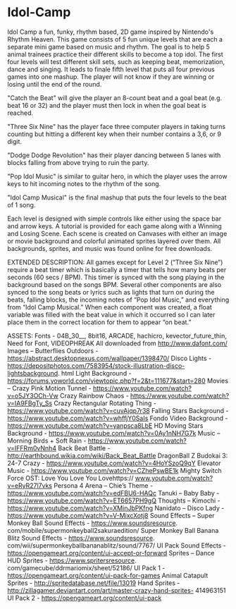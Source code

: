 # Idol-Camp

Idol Camp a fun, funky, rhythm based, 2D game inspired by Nintendo's Rhythm Heaven. This game consists of 5 fun unique levels 
that are each a separate mini game based on music and rhythm. The goal is to help 5 animal trainees practice their different 
skills to become a top idol. The first four levels will test different skill sets, such as keeping beat, memorization, dance 
and singing. It leads to finale fifth level that puts all four previous games into one mashup. The player will not know if they
are winning or losing until the end of the round. 

"Catch the Beat" will give the player an 8-count beat and a goal beat (e.g. beat 16 or 32) and the player must then lock in 
when the goal beat is reached.

"Three Six Nine" has the player face three computer players in taking turns counting but hitting a different key when their 
number contains a 3,6, or 9 digit.

"Dodge Dodge Revolution" has their player dancing between 5 lanes with blocks falling from above trying to ruin the party.

"Pop Idol Music" is similar to guitar hero, in which the player uses the arrow keys to hit incoming notes to the rhythm of the
song.

"Idol Camp Musical" is the final mashup that puts the four levels to the beat of 1 song.

Each level is designed with simple controls like either using the space bar and arrow keys. A tutorial is provided for each 
game along with a Winning and Losing Scene. Each scene is created on Canvases with either an image or movie background and 
colorful animated sprites layered over them. All backgrounds, sprites, and music was found online for free downloads.


EXTENDED DESCRIPTION: All games except for Level 2 (“Three Six Nine”) require a beat timer
which is basically a timer that tells how many beats per seconds (60 secs / BPM). This timer is
synced with the song playing in the background based on the songs BPM. Several other
components are also synced to the song beats or lyrics such as lights that turn on during the
beats, falling blocks, the incoming notes of “Pop Idol Music,” and everything from “Idol Camp
Musical.” When each component was created, a float variable was filled with the beat value in
which it occurred so I can later place them in the correct location for them to appear “on beat.”


ASSETS:
Fonts - 04B_30__, 8bit16, ARCADE, hachicro, kevector_future_thin, Need for Font,
VIDEOPHREAK
All downloaded from http://www.dafont.com/
Images –
Butterflies Outdoors - https://abstract.desktopnexus.com/wallpaper/1398470/
Disco Lights - https://depositphotos.com/7583954/stock-illustration-disco-lightsbackground.
html
Light Background -
https://forums.yoworld.com/viewtopic.php?f=2&t=111677&start=280
Movies –
Crazy Pink Motion Tunnel - https://www.youtube.com/watch?v=o5JY3OCh-Vw
Crazy Rainbow Chaos - https://www.youtube.com/watch?v=IA9FBgTy_Ss
Crazy Rectangular Rotating Thing - https://www.youtube.com/watch?v=cuvAjqp7r38
Falling Stars Background - https://www.youtube.com/watch?v=whffjY0SaIs
Fondo Video Background - https://www.youtube.com/watch?v=yanpsca8LbE
HD Moving Stars Background - https://www.youtube.com/watch?v=0Ay1nNH7G7k
Music –
Morning Birds + Soft Rain - https://www.youtube.com/watch?v=IFFRm0vNnh4
Back Beat Battle - http://earthbound.wikia.com/wiki/Back_Beat_Battle
DragonBall Z Budokai 3: 24-7 Crazy -
https://www.youtube.com/watch?v=4HoYSzoQ9qY
Elevator Music - https://www.youtube.com/watch?v=CZhePswBE1k
Mighty Switch Force OST: Love You Love You Lovehttps://
www.youtube.com/watch?v=eRyR27l7vks
Persona 4 Arena – Chie’s Theme - https://www.youtube.com/watch?v=edFBU6-HAQc
Tanuki – Baby Baby - https://www.youtube.com/watch?v=ET6657PH9gQ
Thoughts – Kimochi - https://www.youtube.com/watch?v=XMinJbPKfng
Nanidato – Disco Lady - https://www.youtube.com/watch?v=V-MixcXotj8
Sound Effects –
Super Monkey Ball Sound Effects - https://www.soundsresource.
com/mobile/supermonkeyball2sakuraedition/
Super Monkey Ball Banana Blitz Sound Effects - https://www.soundsresource.
com/wii/supermonkeyballbananablitz/sound/7767/
UI Pack Sound Effects - https://opengameart.org/content/ui-accept-or-forward
Sprites –
Dance HUD Sprites - https://www.spritersresource.
com/gamecube/ddrmariomix/sheet/52186/
UI Pack 1 - https://opengameart.org/content/ui-pack-for-games
Animal Catapult Sprites - http://spritedatabase.net/file/13019
Hand Sprites - http://zillagamer.deviantart.com/art/master-crazy-hand-sprites-
414963151
UI Pack 2 - https://opengameart.org/content/ui-pack
